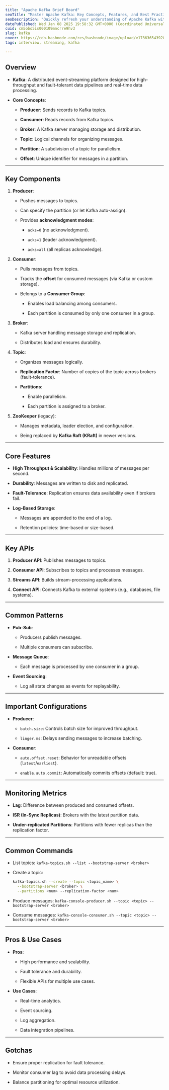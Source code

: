 ```yaml
---
title: "Apache Kafka Brief Board"
seoTitle: "Master Apache Kafka: Key Concepts, Features, and Best Practices for Yo"
seoDescription: "Quickly refresh your understanding of Apache Kafka with this concise guide. Learn about Kafka's architecture, core components, features, use cases, and key "
datePublished: Wed Jan 08 2025 19:58:32 GMT+0000 (Coordinated Universal Time)
cuid: cm5obo5is000109mncrre9hv3
slug: kafka
cover: https://cdn.hashnode.com/res/hashnode/image/upload/v1736365439208/b0c6b658-3dc6-4eb2-bfb1-897df8d12d28.png
tags: interview, streaming, kafka

---
```


## **Overview**

* **Kafka**: A distributed event-streaming platform designed for high-throughput and fault-tolerant data pipelines and real-time data processing.
    
* **Core Concepts**:
    
    * **Producer**: Sends records to Kafka topics.
        
    * **Consumer**: Reads records from Kafka topics.
        
    * **Broker**: A Kafka server managing storage and distribution.
        
    * **Topic**: Logical channels for organizing messages.
        
    * **Partition**: A subdivision of a topic for parallelism.
        
    * **Offset**: Unique identifier for messages in a partition.
        

---

## **Key Components**

1. **Producer**:
    
    * Pushes messages to topics.
        
    * Can specify the partition (or let Kafka auto-assign).
        
    * Provides **acknowledgment modes**:
        
        * `acks=0` (no acknowledgment).
            
        * `acks=1` (leader acknowledgment).
            
        * `acks=all` (all replicas acknowledge).
            
2. **Consumer**:
    
    * Pulls messages from topics.
        
    * Tracks the **offset** for consumed messages (via Kafka or custom storage).
        
    * Belongs to a **Consumer Group**:
        
        * Enables load balancing among consumers.
            
        * Each partition is consumed by only one consumer in a group.
            
3. **Broker**:
    
    * Kafka server handling message storage and replication.
        
    * Distributes load and ensures durability.
        
4. **Topic**:
    
    * Organizes messages logically.
        
    * **Replication Factor**: Number of copies of the topic across brokers (fault-tolerance).
        
    * **Partitions**:
        
        * Enable parallelism.
            
        * Each partition is assigned to a broker.
            
5. **ZooKeeper** (legacy):
    
    * Manages metadata, leader election, and configuration.
        
    * Being replaced by **Kafka Raft (KRaft)** in newer versions.
        

---

## **Core Features**

* **High Throughput & Scalability**: Handles millions of messages per second.
    
* **Durability**: Messages are written to disk and replicated.
    
* **Fault-Tolerance**: Replication ensures data availability even if brokers fail.
    
* **Log-Based Storage**:
    
    * Messages are appended to the end of a log.
        
    * Retention policies: time-based or size-based.
        

---

## **Key APIs**

1. **Producer API**: Publishes messages to topics.
    
2. **Consumer API**: Subscribes to topics and processes messages.
    
3. **Streams API**: Builds stream-processing applications.
    
4. **Connect API**: Connects Kafka to external systems (e.g., databases, file systems).
    

---

## **Common Patterns**

* **Pub-Sub**:
    
    * Producers publish messages.
        
    * Multiple consumers can subscribe.
        
* **Message Queue**:
    
    * Each message is processed by one consumer in a group.
        
* **Event Sourcing**:
    
    * Log all state changes as events for replayability.
        

---

## **Important Configurations**

* **Producer**:
    
    * `batch.size`: Controls batch size for improved throughput.
        
    * `linger.ms`: Delays sending messages to increase batching.
        
* **Consumer**:
    
    * `auto.offset.reset`: Behavior for unreadable offsets (`latest`/`earliest`).
        
    * `enable.auto.commit`: Automatically commits offsets (default: true).
        

---

## **Monitoring Metrics**

* **Lag**: Difference between produced and consumed offsets.
    
* **ISR (In-Sync Replicas)**: Brokers with the latest partition data.
    
* **Under-replicated Partitions**: Partitions with fewer replicas than the replication factor.
    

---

## **Common Commands**

* List topics: `kafka-topics.sh --list --bootstrap-server <broker>`
    
* Create a topic:
    
    ```bash
    kafka-topics.sh --create --topic <topic_name> \
      --bootstrap-server <broker> \
      --partitions <num> --replication-factor <num>
    ```
    
* Produce messages: `kafka-console-producer.sh --topic <topic> --bootstrap-server <broker>`
    
* Consume messages: `kafka-console-consumer.sh --topic <topic> --bootstrap-server <broker>`
    

---

## **Pros & Use Cases**

* **Pros**:
    
    * High performance and scalability.
        
    * Fault tolerance and durability.
        
    * Flexible APIs for multiple use cases.
        
* **Use Cases**:
    
    * Real-time analytics.
        
    * Event sourcing.
        
    * Log aggregation.
        
    * Data integration pipelines.
        

---

## **Gotchas**

* Ensure proper replication for fault tolerance.
    
* Monitor consumer lag to avoid data processing delays.
    
* Balance partitioning for optimal resource utilization.